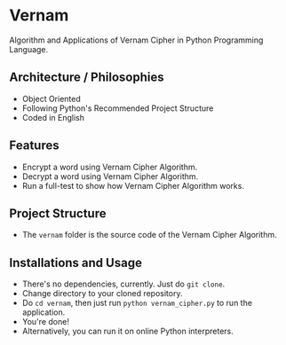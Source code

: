 # Vernam
Algorithm and Applications of Vernam Cipher in Python Programming Language.

## Architecture / Philosophies
* Object Oriented
* Following Python's Recommended Project Structure
* Coded in English

## Features
* Encrypt a word using Vernam Cipher Algorithm.
* Decrypt a word using Vernam Cipher Algorithm.
* Run a full-test to show how Vernam Cipher Algorithm works.

## Project Structure
* The `vernam` folder is the source code of the Vernam Cipher Algorithm.

## Installations and Usage
* There's no dependencies, currently. Just do `git clone`.
* Change directory to your cloned repository.
* Do `cd vernam`, then just run `python vernam_cipher.py` to run the application.
* You're done!
* Alternatively, you can run it on online Python interpreters.
